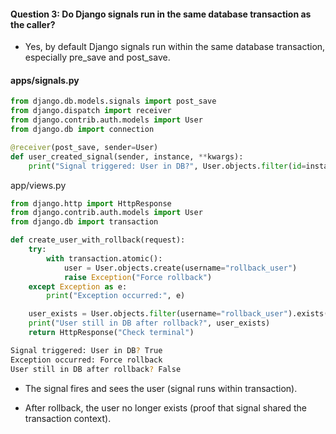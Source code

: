 ####  Question 3: Do Django signals run in the same database transaction as the caller?

- Yes, by default Django signals run within the same database transaction, especially pre_save and post_save.

#### apps/signals.py
```python 
from django.db.models.signals import post_save
from django.dispatch import receiver
from django.contrib.auth.models import User
from django.db import connection

@receiver(post_save, sender=User)
def user_created_signal(sender, instance, **kwargs):
    print("Signal triggered: User in DB?", User.objects.filter(id=instance.id).exists())
```

app/views.py
```python 
from django.http import HttpResponse
from django.contrib.auth.models import User
from django.db import transaction

def create_user_with_rollback(request):
    try:
        with transaction.atomic():
            user = User.objects.create(username="rollback_user")
            raise Exception("Force rollback")
    except Exception as e:
        print("Exception occurred:", e)

    user_exists = User.objects.filter(username="rollback_user").exists()
    print("User still in DB after rollback?", user_exists)
    return HttpResponse("Check terminal")
```

```bash
Signal triggered: User in DB? True
Exception occurred: Force rollback
User still in DB after rollback? False
```
- The signal fires and sees the user (signal runs within transaction).

- After rollback, the user no longer exists (proof that signal shared the transaction context).